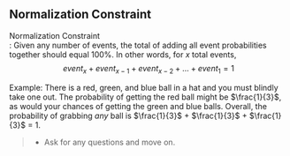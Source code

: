 ## Normalization Constraint

Normalization Constraint     
: Given any number of events, the total of adding all event probabilities together
should equal 100%. In other words, for $x$ total events, 
$$event_x + event_{x-1} + event_{x-2} + \ldots + event_1 = 1$$

Example: There is a red, green, and blue ball in a hat and you must blindly take one
out. The probability of getting the red ball might be $\frac{1}{3}$, as would your
chances of getting the green and blue balls. Overall, the probability of grabbing *any*
ball is $\frac{1}{3}$ + $\frac{1}{3}$ + $\frac{1}{3}$ = 1.

> - Ask for any questions and move on.
